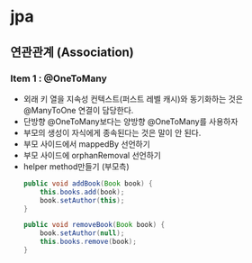 # jpa

## 연관관계 (Association)
###  Item 1 : @OneToMany
- 외래 키 열을 지속성 컨텍스트(퍼스트 레벨 캐시)와 동기화하는 것은 @ManyToOne 연결이 담당한다.
- 단방향 @OneToMany보다는 양방향 @OneToMany를 사용하자
- 부모의 생성이 자식에게 종속된다는 것은 말이 안 된다.
- 부모 사이드에서 mappedBy 선언하기
- 부모 사이드에 orphanRemoval 선언하기
- helper method만들기 (부모측)
    ~~~java
    public void addBook(Book book) { 
        this.books.add(book); 
        book.setAuthor(this);
    }
    
    public void removeBook(Book book) { 
        book.setAuthor(null); 
        this.books.remove(book);
    }